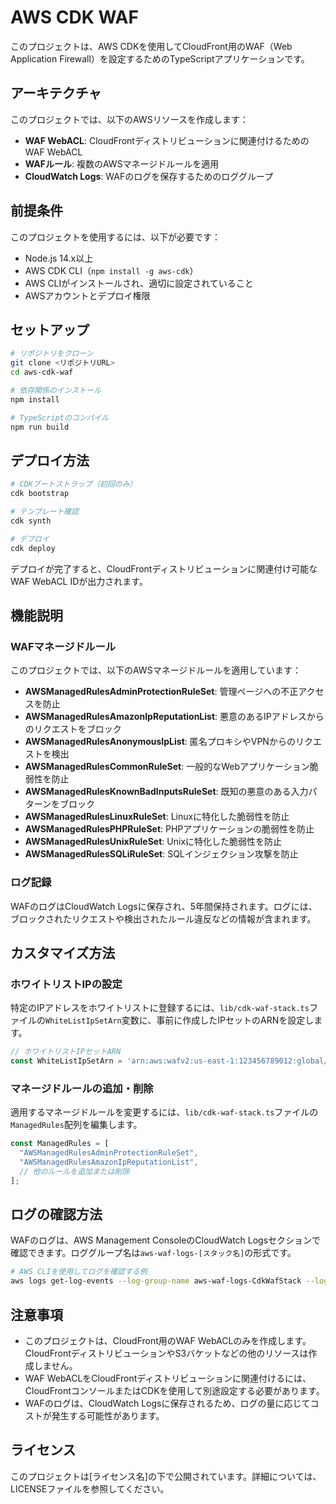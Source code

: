 # AWS CDK WAF

このプロジェクトは、AWS CDKを使用してCloudFront用のWAF（Web Application Firewall）を設定するためのTypeScriptアプリケーションです。

## アーキテクチャ

このプロジェクトでは、以下のAWSリソースを作成します：

- **WAF WebACL**: CloudFrontディストリビューションに関連付けるためのWAF WebACL
- **WAFルール**: 複数のAWSマネージドルールを適用
- **CloudWatch Logs**: WAFのログを保存するためのロググループ

## 前提条件

このプロジェクトを使用するには、以下が必要です：

- Node.js 14.x以上
- AWS CDK CLI（`npm install -g aws-cdk`）
- AWS CLIがインストールされ、適切に設定されていること
- AWSアカウントとデプロイ権限

## セットアップ

```bash
# リポジトリをクローン
git clone <リポジトリURL>
cd aws-cdk-waf

# 依存関係のインストール
npm install

# TypeScriptのコンパイル
npm run build
```

## デプロイ方法

```bash
# CDKブートストラップ（初回のみ）
cdk bootstrap

# テンプレート確認
cdk synth

# デプロイ
cdk deploy
```

デプロイが完了すると、CloudFrontディストリビューションに関連付け可能なWAF WebACL IDが出力されます。

## 機能説明

### WAFマネージドルール

このプロジェクトでは、以下のAWSマネージドルールを適用しています：

- **AWSManagedRulesAdminProtectionRuleSet**: 管理ページへの不正アクセスを防止
- **AWSManagedRulesAmazonIpReputationList**: 悪意のあるIPアドレスからのリクエストをブロック
- **AWSManagedRulesAnonymousIpList**: 匿名プロキシやVPNからのリクエストを検出
- **AWSManagedRulesCommonRuleSet**: 一般的なWebアプリケーション脆弱性を防止
- **AWSManagedRulesKnownBadInputsRuleSet**: 既知の悪意のある入力パターンをブロック
- **AWSManagedRulesLinuxRuleSet**: Linuxに特化した脆弱性を防止
- **AWSManagedRulesPHPRuleSet**: PHPアプリケーションの脆弱性を防止
- **AWSManagedRulesUnixRuleSet**: Unixに特化した脆弱性を防止
- **AWSManagedRulesSQLiRuleSet**: SQLインジェクション攻撃を防止

### ログ記録

WAFのログはCloudWatch Logsに保存され、5年間保持されます。ログには、ブロックされたリクエストや検出されたルール違反などの情報が含まれます。

## カスタマイズ方法

### ホワイトリストIPの設定

特定のIPアドレスをホワイトリストに登録するには、`lib/cdk-waf-stack.ts`ファイルの`WhiteListIpSetArn`変数に、事前に作成したIPセットのARNを設定します。

```typescript
// ホワイトリストIPセットARN
const WhiteListIpSetArn = 'arn:aws:wafv2:us-east-1:123456789012:global/ipset/example-ipset/abcdef12-3456-7890-abcd-ef1234567890';
```

### マネージドルールの追加・削除

適用するマネージドルールを変更するには、`lib/cdk-waf-stack.ts`ファイルの`ManagedRules`配列を編集します。

```typescript
const ManagedRules = [
  "AWSManagedRulesAdminProtectionRuleSet",
  "AWSManagedRulesAmazonIpReputationList",
  // 他のルールを追加または削除
];
```

## ログの確認方法

WAFのログは、AWS Management ConsoleのCloudWatch Logsセクションで確認できます。ロググループ名は`aws-waf-logs-[スタック名]`の形式です。

```bash
# AWS CLIを使用してログを確認する例
aws logs get-log-events --log-group-name aws-waf-logs-CdkWafStack --log-stream-name [ログストリーム名]
```

## 注意事項

- このプロジェクトは、CloudFront用のWAF WebACLのみを作成します。CloudFrontディストリビューションやS3バケットなどの他のリソースは作成しません。
- WAF WebACLをCloudFrontディストリビューションに関連付けるには、CloudFrontコンソールまたはCDKを使用して別途設定する必要があります。
- WAFのログは、CloudWatch Logsに保存されるため、ログの量に応じてコストが発生する可能性があります。

## ライセンス

このプロジェクトは[ライセンス名]の下で公開されています。詳細については、LICENSEファイルを参照してください。
